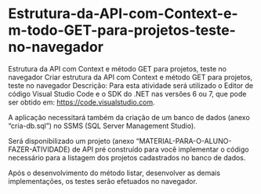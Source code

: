 # Estrutura-da-API-com-Context-e-m-todo-GET-para-projetos-teste-no-navegador
Estrutura da API com Context e método GET para projetos, teste no navegador
Criar estrutura da API com Context e método GET para projetos, teste no navegador
Descrição:
Para esta atividade será utilizado o Editor de código Visual Studio Code e o SDK do .NET nas versões 6 ou 7, que pode ser obtido em: https://code.visualstudio.com.

A aplicação necessitará também da criação de um banco de dados (anexo “cria-db.sql”) no SSMS (SQL Server Management Studio).

Será disponibilizado um projeto (anexo “MATERIAL-PARA-O-ALUNO-FAZER-ATIVIDADE) de API pré construído para você implementar o código necessário para a listagem dos projetos cadastrados no banco de dados.

Após o desenvolvimento do método listar, desenvolver as demais implementações, os testes serão efetuados no navegador.
